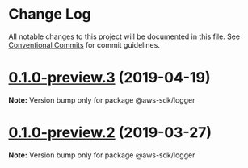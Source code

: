 # Change Log

All notable changes to this project will be documented in this file.
See [Conventional Commits](https://conventionalcommits.org) for commit guidelines.

# [0.1.0-preview.3](https://github.com/aws/aws-sdk-js-v3/compare/@aws-sdk/logger@0.1.0-preview.2...@aws-sdk/logger@0.1.0-preview.3) (2019-04-19)

**Note:** Version bump only for package @aws-sdk/logger

# [0.1.0-preview.2](https://github.com/aws/aws-sdk-js-v3/compare/@aws-sdk/logger@0.1.0-preview.1...@aws-sdk/logger@0.1.0-preview.2) (2019-03-27)

**Note:** Version bump only for package @aws-sdk/logger
